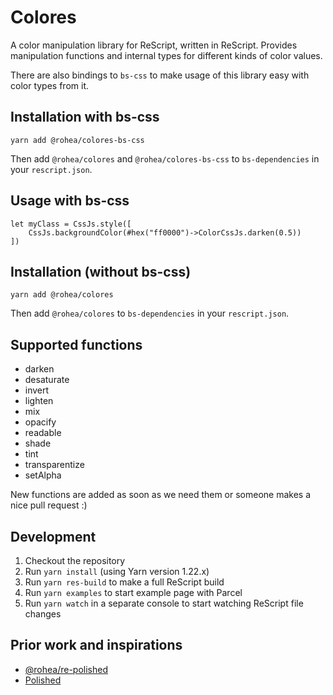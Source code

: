 # Colores

A color manipulation library for ReScript, written in ReScript. Provides manipulation functions and internal types for different kinds of color values.

There are also bindings to `bs-css` to make usage of this library easy with color types from it.

## Installation with bs-css

```
yarn add @rohea/colores-bs-css
```

Then add `@rohea/colores` and `@rohea/colores-bs-css` to `bs-dependencies` in your `rescript.json`.

## Usage with bs-css

```
let myClass = CssJs.style([
    CssJs.backgroundColor(#hex("ff0000")->ColorCssJs.darken(0.5))
])
```

## Installation (without bs-css)

```
yarn add @rohea/colores
```

Then add `@rohea/colores` to `bs-dependencies` in your `rescript.json`.

## Supported functions

- darken
- desaturate
- invert
- lighten
- mix
- opacify
- readable
- shade
- tint
- transparentize
- setAlpha

New functions are added as soon as we need them or someone makes a nice pull request :)

## Development

1. Checkout the repository
2. Run `yarn install` (using Yarn version 1.22.x)
3. Run `yarn res-build` to make a full ReScript build
4. Run `yarn examples` to start example page with Parcel
5. Run `yarn watch` in a separate console to start watching ReScript file changes

## Prior work and inspirations

- [@rohea/re-polished]()
- [Polished](https://polished.js.org/)
